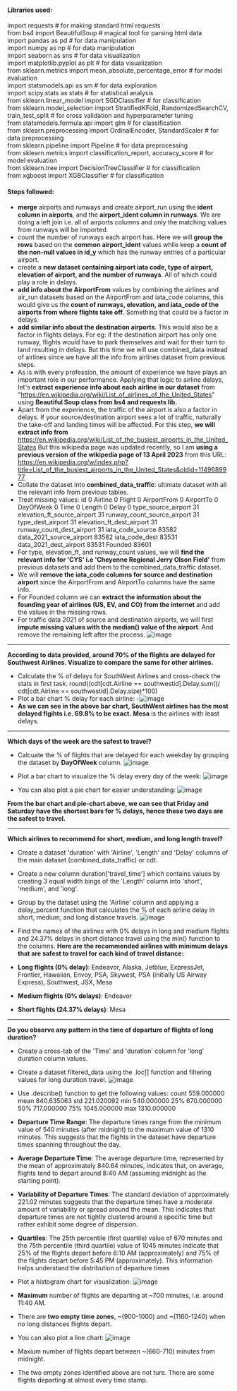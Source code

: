 #### Libraries used:

import requests # for making standard html requests <br>
from bs4 import BeautifulSoup # magical tool for parsing html data <br>
import pandas as pd # for data manipulation <br>
import numpy as np # for data manipulation <br>
import seaborn as sns # for data visualization <br>
import matplotlib.pyplot as plt # for data visualization <br>
from sklearn.metrics import mean_absolute_percentage_error # for model evaluation <br>
import statsmodels.api as sm # for data exploration <br>
import scipy.stats as stats # for statistical analysis <br>
from sklearn.linear_model import SGDClassifier # for classification <br>
from sklearn.model_selection import StratifiedKFold, RandomizedSearchCV, train_test_split # for cross validation and hyperparameter tuning <br>
from statsmodels.formula.api import glm # for classification <br>
from sklearn.preprocessing import OrdinalEncoder, StandardScaler # for data preprocessing <br>
from sklearn.pipeline import Pipeline # for data preprocessing <br>
from sklearn.metrics import classification_report, accuracy_score # for model evaluation <br>
from sklearn.tree import DecisionTreeClassifier # for classification <br>
from xgboost import XGBClassifier # for classification <br>

#### Steps followed:
- **merge** airports and runways and create airport_run using the **ident column in airports**, and the **airport_ident column in runways**. We are doing a left join i.e. all of airports columns and only the matching values from runways will be imported.
- count the number of runways each airport has. Here we will **group the rows** based on the **common airport_ident** values while keep a **count of the non-null values in id_y** which has the runway entries of a particular airport.
- create a **new dataset containing airport iata code, type of airport, elevation of airport, and the number of runways**. All of which could play a role in delays.
- **add info about the AirportFrom** values by combining the airlines and air_run datasets based on the AirportFrom and iata_code columns, this would give us the **count of runways, elevation, and iata_code of the airports from where flights take off**. Something that could be a factor in delays. 
- **add similar info about the destination airports**. This would also be a factor in flights delays. For eg: if the destination airport has only one runway, flights would have to park themselves and wait for their turn to land resulting in delays. But this time we will use combined_data instead of airlines since we have all the info from airlines dataset from previous steps. 
- As is with every profession, the amount of experience we have plays an important role in our performance. Applying that logic to airline delays, let's **extract experience info about each airline in our dataset** from "https://en.wikipedia.org/wiki/List_of_airlines_of_the_United_States" using **Beautiful Soup class from bs4 and requests lib.**
- Apart from the experience, the traffic of the airport is also a factor in delays. If your source/destination airport sees a lot of traffic, naturally the take-off and landing times will be affected. For this step, **we will extract info from** https://en.wikipedia.org/wiki/List_of_the_busiest_airports_in_the_United_States But this wikipedia page was updated recently, so I am **using a previous version of the wikipedia page of 13 April 2023** from this URL: https://en.wikipedia.org/w/index.php?title=List_of_the_busiest_airports_in_the_United_States&oldid=1149689977
- Collate the dataset into **combined_data_traffic**: ultimate dataset with all the relevant info from previous tables.
- Treat missing values:
id                                 0
Airline                            0
Flight                             0
AirportFrom                        0
AirportTo                          0
DayOfWeek                          0
Time                               0
Length                             0
Delay                              0
type_source_airport               31
elevation_ft_source_airport       31
runway_count_source_airport       31
type_dest_airport                 31
elevation_ft_dest_airport         31
runway_count_dest_airport         31
iata_code_source               83582
data_2021_source_airport       83582
iata_code_dest                 83531
data_2021_dest_airport         83531
Founded                        83601
- For type, elevation_ft, and runway_count values, we will **find the relevant info for 'CYS' i.e 'Cheyenne Regional Jerry Olson Field'** from previous datasets and add them to the combined_data_traffic dataset.
- We will **remove the iata_code columns for source and destination airport** since the AirportFrom and AirportTo columns have the same info. 
- For Founded column we can **extract the information about the founding year of airlines (US, EV, and CO) from the internet** and add the values in the missing rows. 
- For traffic data 2021 of source and destination airports, we will first **impute missing values with the median() value of the airport**. And remove the remaining left after the process.
![image](https://github.com/assr-droid/US-Airlines-Delay-Analysis-2023-/assets/75217839/98000f14-298f-4924-ad89-36baa39da227)
___________
**According to data provided, around 70% of the flights are delayed for Southwest Airlines. Visualize to compare the same for other airlines.**
- Calculate the % of delays for SouthWest Airlines and cross-check the stats in first task.
round((cdt[cdt.Airline == southwestid].Delay.sum()/
      cdt[cdt.Airline == southwestid].Delay.size)*100)
- Plot a bar chart % delay for each airline:
-![image](https://github.com/assr-droid/US-Airlines-Delay-Analysis-2023-/assets/75217839/be793835-0a60-403a-ac7b-18e766052172)
- **As we can see in the above bar chart, SouthWest airlines has the most delayed flgihts i.e. 69.8% to be exact.**
**Mesa** is the airlines with least delays.

___________
**Which days of the week are the safest to travel?**

- Calcuate the % of flights that are delayed for each weekday by grouping the dataset by **DayOfWeek** column.
![image](https://github.com/assr-droid/US-Airlines-Delay-Analysis-2023-/assets/75217839/6d8fbb05-d28c-4591-ac10-625bd098123a)

- Plot a bar chart to visualize the % delay every day of the week:
![image](https://github.com/assr-droid/US-Airlines-Delay-Analysis-2023-/assets/75217839/8b282cb4-dcdf-4de6-a909-69c004d4a7c9)

- You can also plot a pie chart for easier understanding:
![image](https://github.com/assr-droid/US-Airlines-Delay-Analysis-2023-/assets/75217839/c3c9e400-1862-4536-9706-42f9dbffe2d1)

**From the bar chart and pie-chart above, we can see that Friday and Saturday have the shortest bars for % delays, hence these two days are the safest to travel.**

_________
**Which airlines to recommend for short, medium, and long length travel?**

- Create a dataset 'duration' with 'Airline', 'Length' and 'Delay' columns of the main dataset (combined_data_traffic) or cdt.
- Create a new column duration['travel_time'] which contains values by creating 3 equal width bings of the 'Length' column into 'short', 'medium', and 'long'.
- Group by the dataset using the 'Airline' column and applying a delay_percent function that calculates the % of each airline delay in short, medium, and long distance travels. 
![image](https://github.com/assr-droid/US-Airlines-Delay-Analysis-2023-/assets/75217839/41f0767a-8af0-42e3-9e53-5ae94a40eafe)

- Find the names of the airlines with 0% delays in long and medium flights and 24.37% delays in short distance travel using the min() function to the columns.
**Here are the recommended airlines with minimum delays that are safest to travel for each kind of travel distance:**
- **Long flights (0% delay)**: Endeavor, Alaska, Jetblue, ExpressJet, Frontier, Hawaiian, Envoy, PSA, Skywest, PSA (initially US Airway Express), Southwest, JSX, Mesa
- **Medium flights (0% delays)**: Endeavor
- **Short flights (24.37% delays)**: Mesa

__________________________
**Do you observe any pattern in the time of departure of flights of long duration?**

- Create a cross-tab of the 'Time' and 'duration' column for 'long' duration column values.
- Create a dataset filtered_data using the .loc[] function and filtering values for long duration travel.
![image](https://github.com/assr-droid/US-Airlines-Delay-Analysis-2023-/assets/75217839/9bcce9fc-72e5-43d3-975c-b558ccb55881)

- Use .describe() function to get the following values:
count     559.000000
mean      840.635063
std       221.020092
min       540.000000
25%       670.000000
50%       717.000000
75%      1045.000000
max      1310.000000

- **Departure Time Range**: The departure times range from the minimum value of 540 minutes (after midnight) to the maximum value of 1310 minutes. This suggests that the flights in the dataset have departure times spanning throughout the day.

- **Average Departure Time**: The average departure time, represented by the mean of approximately 840.64 minutes, indicates that, on average, flights tend to depart around 8:40 AM (assuming midnight as the starting point).

- **Variability of Departure Times**: The standard deviation of approximately 221.02 minutes suggests that the departure times have a moderate amount of variability or spread around the mean. This indicates that departure times are not tightly clustered around a specific time but rather exhibit some degree of dispersion.

- **Quartiles**: The 25th percentile (first quartile) value of 670 minutes and the 75th percentile (third quartile) value of 1045 minutes indicate that 25% of the flights depart before 6:10 AM (approximately) and 75% of the flights depart before 5:45 PM (approximately). This information helps understand the distribution of departure times

- Plot a histogram chart for visualization:
![image](https://github.com/assr-droid/US-Airlines-Delay-Analysis-2023-/assets/75217839/40557965-7c28-459e-8f07-b1f1d36dcec6)
- **Maximum** number of flights are departing at ~700 minutes, i.e. around 11:40 AM. 
- There are **two empty time zones**, ~(900-1000) and ~(1160-1240) when no long distances flights depart. 

- You can also plot a line chart:
![image](https://github.com/assr-droid/US-Airlines-Delay-Analysis-2023-/assets/75217839/071000f9-68d8-4c30-aa4b-392dd1f28012)
- Maxium number of flights depart between ~(660-710) minutes from midnight.
- The two empty zones identified above are not ture. There are some flights departing at almost every time stamp. 





